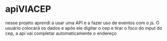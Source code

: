 # apiVIACEP
nesse projeto aprendi a usar uma API e a fazer uso de eventos com o js. O usuário colocará os dados e após ele digitar o cep e tirar o foco do input do cep, a api vai completar automaticamente o endereço
